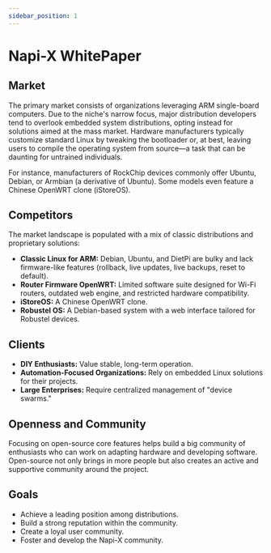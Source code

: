 ```yaml
---
sidebar_position: 1
---
```


# Napi-X WhitePaper

## Market

The primary market consists of organizations leveraging ARM single-board computers. Due to the niche's narrow focus, major distribution developers tend to overlook embedded system distributions, opting instead for solutions aimed at the mass market. Hardware manufacturers typically customize standard Linux by tweaking the bootloader or, at best, leaving users to compile the operating system from source—a task that can be daunting for untrained individuals.

For instance, manufacturers of RockChip devices commonly offer Ubuntu, Debian, or Armbian (a derivative of Ubuntu). Some models even feature a Chinese OpenWRT clone (iStoreOS).

## Competitors

The market landscape is populated with a mix of classic distributions and proprietary solutions:

- **Classic Linux for ARM:** Debian, Ubuntu, and DietPi are bulky and lack firmware-like features (rollback, live updates, live backups, reset to default).
- **Router Firmware OpenWRT:** Limited software suite designed for Wi-Fi routers, outdated web engine, and restricted hardware compatibility.
- **iStoreOS:** A Chinese OpenWRT clone.
- **Robustel OS:** A Debian-based system with a web interface tailored for Robustel devices.

## Clients

- **DIY Enthusiasts:** Value stable, long-term operation.
- **Automation-Focused Organizations:** Rely on embedded Linux solutions for their projects.
- **Large Enterprises:** Require centralized management of "device swarms."

## Openness and Community

Focusing on open-source core features helps build a big community of enthusiasts who can work on adapting hardware and developing software. Open-source not only brings in more people but also creates an active and supportive community around the project.

## Goals

- Achieve a leading position among distributions.
- Build a strong reputation within the community.
- Create a loyal user community.
- Foster and develop the Napi-X community.

